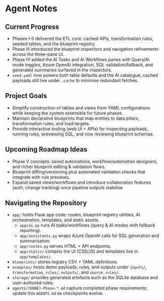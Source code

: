 # Agent Notes

## Current Progress
- Phases I–II delivered the ETL core: cached APIs, transformation rules, seeded tables, and the blueprint registry.
- Phase III introduced the blueprint inspectors and navigation refinements across the three-pane UI.
- Phase IV added the AI Tasks and AI Workflows panes with Query/AI mode toggles, Azure OpenAI integration, SQL validation/fallback, and generated summaries surfaced in the inspectors.
- `seed.yaml` now powers both table defaults and the AI catalogue; cached payloads still live under `.cache` to minimise redundant fetches.

## Project Goals
- Simplify construction of tables and views from YAML configurations while keeping the system extensible for future phases.
- Maintain declarative blueprints that map entities to data pillars, transformation rules, and load targets.
- Provide interactive tooling (web UI + APIs) for inspecting payloads, running rules, previewing SQL, and now reviewing blueprint schemas.

## Upcoming Roadmap Ideas
- Phase V concepts: saved automations, workflow/automation designers, and richer blueprint editing & validation flows.
- Blueprint diffing/versioning plus automated validation checks that integrate with rule previews.
- Expand saved views/workflows and introduce collaboration features (auth, change tracking) once pipeline outputs stabilise.

## Navigating the Repository
- `app/` holds Flask app code: routes, blueprint registry utilities, AI orchestration, templates, and static assets.
  - `app/ai.py` runs AI tasks/workflows (query & AI modes with fallback reporting).
  - `app/assistants.py` wraps Azure OpenAI calls for SQL generation and summarisation.
  - `app/routes.py` serves HTML + API endpoints.
  - `app/static/` contains the UI (CSS/JS) and templates live in `app/templates/`.
- `blueprints/` stores registry CSV + YAML definitions.
- `examples/` hosts demo payloads, rules, and outputs under `inputs/`, `transformation_rules/`, `outputs/`, and `source_rules/`.
- `storage/` provides generated artefacts such as the SQLite database and user-authored rules.
- `agents/[DONE]-Phase-*.md` capture completed phase requirements; update this `AGENTS.md` as checkpoints evolve.
